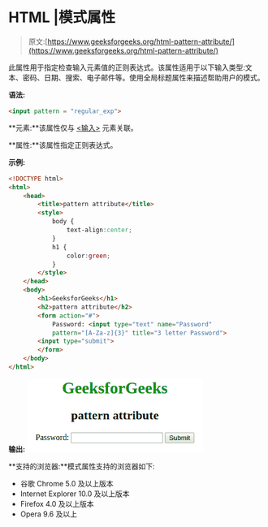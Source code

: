 # HTML |模式属性

> 原文:[https://www.geeksforgeeks.org/html-pattern-attribute/](https://www.geeksforgeeks.org/html-pattern-attribute/)

此属性用于指定检查输入元素值的正则表达式。该属性适用于以下输入类型:文本、密码、日期、搜索、电子邮件等。使用全局标题属性来描述帮助用户的模式。

**语法:**

```html
<input pattern = "regular_exp">
```

**元素:**该属性仅与 [<输入>](https://www.geeksforgeeks.org/html-input-pattern-attribute/?ref=rp) 元素关联。

**属性:**该属性指定正则表达式。

**示例:**

```html
<!DOCTYPE html>
<html>
    <head>
        <title>pattern attribute</title>
        <style>
            body {
                text-align:center;
            }
            h1 {
                color:green;
            }
        </style>
    </head>
    <body>
        <h1>GeeksforGeeks</h1>
        <h2>pattern attribute</h2>
        <form action="#">
            Password: <input type="text" name="Password"
            pattern="[A-Za-z]{3}" title="3 letter Password">
        <input type="submit">
        </form>
    </body>
</html>                    
```

**输出:**
![](img/601a75586815acacc1a8005d61bade9a.png)

**支持的浏览器:**模式属性支持的浏览器如下:

*   谷歌 Chrome 5.0 及以上版本
*   Internet Explorer 10.0 及以上版本
*   Firefox 4.0 及以上版本
*   Opera 9.6 及以上